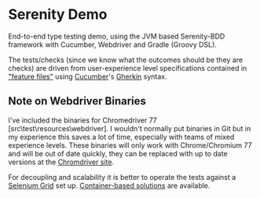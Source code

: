 # Serenity Demo

End-to-end type testing demo, using the JVM based Serenity-BDD framework with Cucumber, Webdriver and Gradle (Groovy DSL).

The tests/checks (since we know what the outcomes should be they are checks) are driven from user-experience level specifications contained in ["feature files"](src/test/resources/features/search/search.feature) using [Cucumber](https://cucumber.io/)'s [Gherkin](https://cucumber.io/docs/gherkin/reference/) syntax.  

## Note on Webdriver Binaries

I've included the binaries for Chromedriver 77 [src\test\resources\webdriver]. I wouldn't normally put binaries in Git but in my experience this saves a lot of time, especially with teams of mixed experience levels. These binaries will only work with Chrome/Chromium 77 and will be out of date quickly, they can be replaced with up to date versions at the [Chromdriver site](https://sites.google.com/a/chromium.org/chromedriver/downloads).

For decoupling and scalability it is better to operate the tests against a [Selenium Grid](https://github.com/SeleniumHQ/selenium/wiki/Grid2) set up. [Container-based solutions](https://opensource.zalando.com/zalenium/) are available. 
 